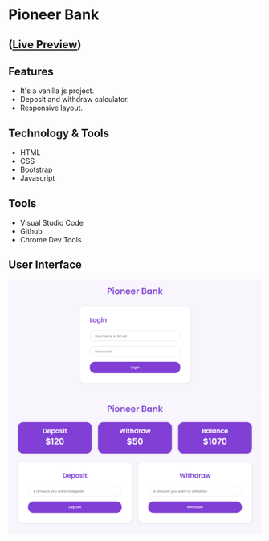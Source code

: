 # Pioneer Bank 
## ([Live Preview](https://tayab-pabel.github.io/pioneer-bank/))
## Features
   - It's a vanilla js project.
   - Deposit and withdraw calculator.
   - Responsive layout.
## Technology & Tools
   - HTML
   - CSS
   - Bootstrap
   - Javascript
## Tools
   - Visual Studio Code
   - Github
   - Chrome Dev Tools
## User Interface
![](ui/login.png)
![](ui/transaction.png)
